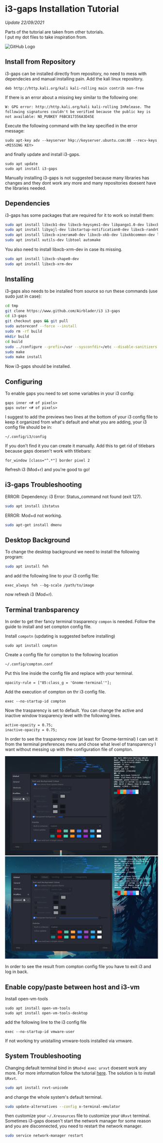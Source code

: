 # i3-gaps Installation Tutorial

*Update 22/09/2021*

Parts of the tutorial are taken from other tutorials.<br/>
I put my dot files to take inspiration from.

![GitHub Logo](https://cdn.discordapp.com/attachments/537387570620006401/698175766772318218/unknown.png)

## Install from Repository
i3-gaps can be installed directly from repository, no need to mess with dependecies and manual installing pain. Add the kali linux repository.

```
deb http://http.kali.org/kali kali-rolling main contrib non-free
```

If there is an error about a missing key similar to the following one:
```
W: GPG error: http://http.kali.org/kali kali-rolling InRelease. The following signatures couldn't be verified because the public key is not available: NO_PUBKEY F6BC817356A3D45E
```

Execute the following command with the key specified in the error message:

```
sudo apt-key adv --keyserver hkp://keyserver.ubuntu.com:80 --recv-keys <MISSING KEY>
```

and finally update and install i3-gaps.

```
sudo apt update
sudo apt install i3-gaps
```

Manually installing i3-gaps is not suggested because many libraries has changes and they dont work any more and many repositories doesent have the libraries needed.

## Dependencies
i3-gaps has some packages that are required for it to work so install them:
```bash
sudo apt install libxcb1-dev libxcb-keysyms1-dev libpango1.0-dev libxcb-util0-dev libxcb-icccm4-dev
sudo apt install libyajl-dev libstartup-notification0-dev libxcb-randr0-dev libev-dev libxcb-cursor-dev
sudo apt install libxcb-xinerama0-dev libxcb-xkb-dev libxkbcommon-dev libxkbcommon-x11-dev autoconf
sudo apt install xutils-dev libtool automake
```
You also need to install libxcb-xrm-dev in case its missing.
``` bash
sudo apt install libxcb-shape0-dev
sudo apt install libxcb-xrm-dev
``` 

## Installing
i3-gaps also needs to be installed from source so run these commands (use sudo just in case):
``` bash
cd tmp
git clone https://www.github.com/Airblader/i3 i3-gaps
cd i3-gaps
git checkout gaps && git pull
sudo autoreconf --force --install
sudo rm -rf build
mkdir build
cd build
sudo ../configure --prefix=/usr --sysconfdir=/etc --disable-sanitizers
sudo make
sudo make install
```
Now i3-gaps should be installed.

## Configuring
To enable gaps you need to set some variables in your i3 config:
```
gaps inner <# of pixels>
gaps outer <# of pixels>
```
I suggest to add the previews two lines at the bottom of your i3 config file to keep it organized from what's default and what you are adding, your i3 config file should be in:
```
~/.config/i3/config
```
If you don't find it you can create it manually.
Add this to get rid of titlebars because gaps doesen't work with titlebars:
```
for_window [class="^.*"] border pixel 2
```
Refresh i3 (Mod+r) and you're good to go!

## i3-gaps Troubleshooting
ERROR: Dependency: i3 Error: Status_command not found (exit 127).
``` bash
sudo apt install i3status
```
ERROR: Mod+d not working.
``` bash
sudo apt-get install dmenu
```

## Desktop Background
To change the desktop background we need to install the following program:
``` bash
sudo apt install feh
```
and add the following line to your i3 config file:
``` 
exec_always feh --bg-scale /path/to/image
```
now refresh i3 (Mod+r).

## Terminal tranbsparency
In order to get ther fancy terminal trasparency `compon` is needed. Follow the guide to install and set compton config file.

Install `compotn` (updating is suggested before installing)

```
sudo apt install compton
```

Create a config file for compton to the following location

```
~/.config/compton.conf
```

Put this line inside the config file and replace with your terminal.

```
opacity-rule = ["85:class_g = 'Gnome-terminal'"];
```

Add the execution of compton on thr i3 config file.

```
exec --no-startup-id compton
```
Now the trasparency is set to default. You can change the active and inactive window trasparency level with the following lines.

```
active-opacity = 0.75;
inactive-opacity = 0.75;
```

In order to see the trasparency now (at least for Gnome-terminal) I can set it from the terminal preferences menu and chose what level of transparency I want without messing up with the configuration file of compton.

![lvl1](https://github.com/Benwick921/i3gapstutorial/blob/master/lvl1.PNG)
![lvl2](https://github.com/Benwick921/i3gapstutorial/blob/master/lvl2.PNG)

In order to see the result from compton config file you have to exit i3 and log in back.

## Enable copy/paste between host and i3-vm

Install open-vm-tools

```
sudo apt install open-vm-tools
sudo apt install open-vm-tools-desktop
```

add the following line to the i3 config file

```
exec --no-startup-id vmware-user
```

If not working try unistalling vmware-tools installed via vmware.

## System Troubleshooting
Changing default terminal bind in `$Mod+d exec urxvt` doesent work any more.
For more information follow the tutorial [here](https://www.osradar.com/change-the-default-terminal-emulator-on-linux/).
The solution is to install `URxvt`.
``` bash
sudo apt install rxvt-unicode
```
and change the whole system's default terminal.
``` bash
sudo update-alternatives --config x-terminal-emulator
```
then customize your `~/.Xresources` file to customize your `URxvt` terminal.<br/>
Sometimes i3-gaps doesen't start the network manager for some reason and you are disconnected, you need to restart the network manager.
``` bash
sudo service network-manager restart
```

